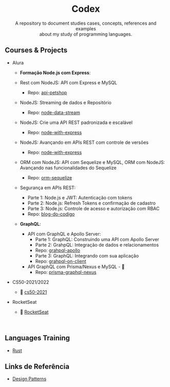 <p>
    <h1 align="center">Codex</h1>
</p>

<p align="center">
A repository to document studies cases, concepts, references and examples<br /> about my study of programming languages.</p>

Courses & Projects
---------------------------------

* Alura
  - **Formação Node.js com Express**:
  - Rest com NodeJS: API com Express e MySQL 
    - Repo: [api-petshop](https://github.com/henriquesbezerra/codex/tree/master/Alura/api-petshop)
  - NodeJS: Streaming de dados e Repositório
    - Repo: [node-data-stream](https://github.com/henriquesbezerra/codex/tree/master/Alura/node-data-stream)  
  - NodeJS: Crie uma API REST padronizada e escalável
    - Repo: [node-with-express](https://github.com/henriquesbezerra/codex/tree/master/Alura/node-with-express)
  - NodeJS: Avançando em APIs REST com controle de versões
    - Repo: [node-with-express](https://github.com/henriquesbezerra/codex/tree/master/Alura/node-with-express)
  - ORM com NodeJS: API com Sequelize e MySQL, ORM com NodeJS: Avançando nas funcionalidades do Sequelize 
    - Repo: [orm-sequelize](https://github.com/henriquesbezerra/codex/tree/master/Alura/orm-sequelize)
  - Segurança em APIs REST:
    - Parte 1: Node.js e JWT: Autenticação com tokens
    - Parte 2: Node.js: Refresh Tokens e confirmação de cadastro
    - Parte 3: Node.js: Controle de acesso e autorização com RBAC
    - Repo: [blog-do-codigo](https://github.com/henriquesbezerra/codex/tree/master/Alura/blog-do-codigo)
  
  - **GraphQL**:
    - API com GraphQL e Apollo Server:
      - Parte 1: GraphQL: Construindo uma API com Apollo Server
      - Parte 2: GrahpQL: Integração de dados e relacionamentos
      - Repo: [grahpql-apollo](https://github.com/henriquesbezerra/codex/tree/master/Alura/graphql-apollo)
      - Parte 3: GraphQL: Integrando com sua aplicação 
      - Repo: [grahpql-on-client](https://github.com/henriquesbezerra/codex/tree/master/Alura/graphql-on-client)
    - API GraphQL com Prisma/Nexus e MySQL - :construction:
      - Repo: [prisma-graphql-nexus](https://github.com/henriquesbezerra/codex/tree/master/Alura/prisma-graphql-nexus) 

* CS50-2021/2022
  - :construction: [cs50-2021](https://github.com/henriquesbezerra/codex/tree/master/CS50-2021)

* RocketSeat
  - :construction: [RocketSeat](https://github.com/henriquesbezerra/codex/tree/master/Rocketseat)

<br />

Languages Training
---------------------------------
* [Rust](https://github.com/henriquesbezerra/codex/tree/master/Rust)

Links de Referência
---------------------------------
* [Design Patterns](https://refactoring.guru/pt-br/design-patterns)